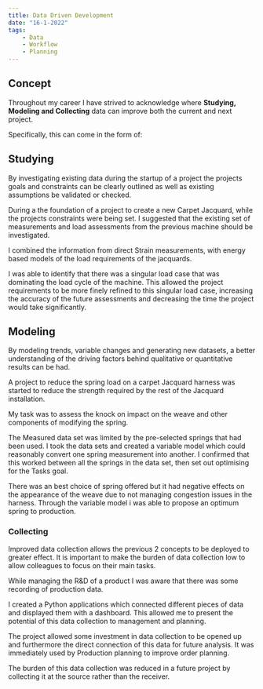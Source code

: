 ```yaml
---
title: Data Driven Development
date: "16-1-2022"
tags:
    - Data
    - Workflow
    - Planning 
---
```


## Concept
Throughout my career I have strived to acknowledge where **Studying, Modeling and Collecting** data can improve both the current and next project.

Specifically, this can come in the form of:

## Studying
By investigating existing data during the startup of a project the projects goals and constraints can be clearly outlined as well as existing assumptions be validated or checked.

During a the foundation of a project to create a new Carpet Jacquard, while the projects constraints were being set. I suggested that the existing set of measurements and load assessments from the previous machine should be investigated.

I combined the information from direct Strain measurements, with energy based models of the load requirements of the jacquards. 

I was able to identify that there was a singular load case that was dominating the load cycle of the machine. This allowed the project requirements to be more finely refined to this singular load case, increasing the accuracy of the future assessments and decreasing the time the project would take significantly.


## Modeling
By modeling trends, variable changes and generating new datasets, a better understanding of the driving factors behind qualitative or quantitative results can be had. 

A project to reduce the spring load on a carpet Jacquard harness was started to reduce the strength required by the rest of the Jacquard installation.

My task was to assess the knock on impact on the weave and other components of modifying the spring. 

The Measured data set was limited by the pre-selected springs that had been used. I took the data sets and created a variable model which could reasonably convert one spring measurement into another. I confirmed that this worked between all the springs in the data set, then set out optimising for the Tasks goal.

There was an best choice of spring offered but it had negative effects on the appearance of the weave due to not managing congestion issues in the harness. Through the variable model i was able to propose an optimum spring to production.

### Collecting
Improved data collection allows the previous 2 concepts to be deployed to greater effect. It is important to make the burden of data collection low to allow colleagues to focus on their main tasks.

While managing the R&D of a product I was aware that there was some recording of production data. 

I created a Python applications which connected different pieces of data and displayed them with a dashboard. This allowed me to present the potential of this data collection to management and planning.

The project allowed some investment in data collection to be opened up and furthermore the direct connection of this data for future analysis. It was immediately used by Production planning to improve order planning.

The burden of this data collection was reduced in a future project by collecting it at the source rather than the receiver.
